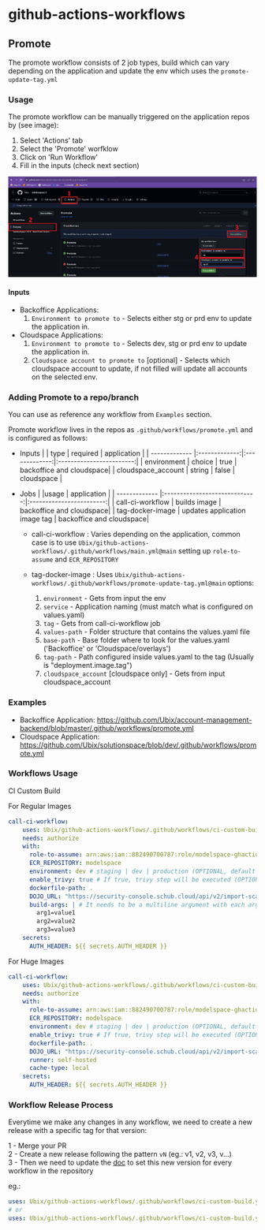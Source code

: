 # github-actions-workflows

## Promote

The promote workflow consists of 2 job types, build which can vary depending on the application and update the env which uses the `promote-update-tag.yml`

### Usage

The promote workflow can be manually triggered on the application repos by (see image):
1. Select 'Actions' tab
2. Select the 'Promote' worfklow
3. Click on 'Run Workflow'
4. Fill in the inputs (check next section)

![Screenshot](promote.png)

#### Inputs

- Backoffice Applications:
    1. `Environment to promote to` - Selects either stg or prd env to update the application in.
- Cloudspace Applications:
    1. `Environment to promote to` - Selects dev, stg or prd env to update the application in.
    2. `Cloudspace account to promote to` [optional] - Selects which cloudspace account to update, if not filled will update all accounts on the selected env.

### Adding Promote to a repo/branch

You can use as reference any workflow from `Examples` section.

Promote workflow lives in the repos as `.github/workflows/promote.yml` and is configured as follows:

- Inputs
    |                    | type          | required      | application              |
    | -------------      |:-------------:|:-------------:|:------------------------:|
    | environment        | choice        | true          | backoffice and cloudspace|
    | cloudspace_account | string        | false         | cloudspace               |

- Jobs
    |                    |usage                          | application              |
    | -------------      |:-----------------------------:|:------------------------:|
    | call-ci-workflow   | builds image                  | backoffice and cloudspace|
    | tag-docker-image   | updates application image tag | backoffice and cloudspace|

     - call-ci-workflow : Varies depending on the application, common case is to use `Ubix/github-actions-workflows/.github/workflows/main.yml@main` setting up `role-to-assume` and `ECR_REPOSITORY`
 
     - tag-docker-image : Uses `Ubix/github-actions-workflows/.github/workflows/promote-update-tag.yml@main` options:
        1. `environment` - Gets from input the env 
        2. `service` - Application naming (must match what is configured on values.yaml)
        3. `tag` - Gets from call-ci-workflow job
        4. `values-path` - Folder structure that contains the values.yaml file
        5. `base-path` - Base folder where to look for the values.yaml ('Backoffice' or 'Cloudspace/overlays')
        6. `tag-path` - Path configured inside values.yaml to the tag (Usually is "deployment.image.tag")
        7. `cloudspace_account` [cloudspace only] - Gets from input cloudspace_account

### Examples
- Backoffice Application: https://github.com/Ubix/account-management-backend/blob/master/.github/workflows/promote.yml
- Cloudspace Application: https://github.com/Ubix/solutionspace/blob/dev/.github/workflows/promote.yml

### Workflows Usage

CI Custom Build

For Regular Images 
```yaml
call-ci-workflow:
    uses: Ubix/github-actions-workflows/.github/workflows/ci-custom-build.yaml@v2
    needs: authorize
    with:
      role-to-assume: arn:aws:iam::882490700787:role/modelspace-ghactionsopenid
      ECR_REPOSITORY: modelspace
      environment: dev # staging | dev | production (OPTIONAL, default to production)
      enable_trivy: true # If true, trivy step will be executed (OPTIONAL, default to false)
      dockerfile-path: .
      DOJO_URL: "https://security-console.schub.cloud/api/v2/import-scan/"
      build-args: | # It needs to be a multiline argument with each argument in each line
        arg1=value1
        arg2=value2
        arg3=value3
    secrets:
      AUTH_HEADER: ${{ secrets.AUTH_HEADER }}
```

For Huge Images
```yaml
call-ci-workflow:
    uses: Ubix/github-actions-workflows/.github/workflows/ci-custom-build.yaml@v2
    needs: authorize
    with:
      role-to-assume: arn:aws:iam::882490700787:role/modelspace-ghactionsopenid
      ECR_REPOSITORY: modelspace
      environment: dev # staging | dev | production (OPTIONAL, default to production)
      enable_trivy: true # If true, trivy step will be executed (OPTIONAL, default to false)
      dockerfile-path: .
      DOJO_URL: "https://security-console.schub.cloud/api/v2/import-scan/"
      runner: self-hosted
      cache-type: local
    secrets:
      AUTH_HEADER: ${{ secrets.AUTH_HEADER }}
```

### Workflow Release Process

Everytime we make any changes in any workflow, we need to create a new release with a specific tag for that version:

1 - Merge your PR\
2 - Create a new release following the pattern `vN` (eg.: v1, v2, v3, v...)\
3 - Then we need to update the [doc](https://github.com/Ubix/github-actions-workflows?tab=readme-ov-file#workflows-usage) to set this new version for every workflow in the repository

eg.:
```yaml
uses: Ubix/github-actions-workflows/.github/workflows/ci-custom-build.yaml@v1
# or
uses: Ubix/github-actions-workflows/.github/workflows/ci-custom-build.yaml@v2
```
